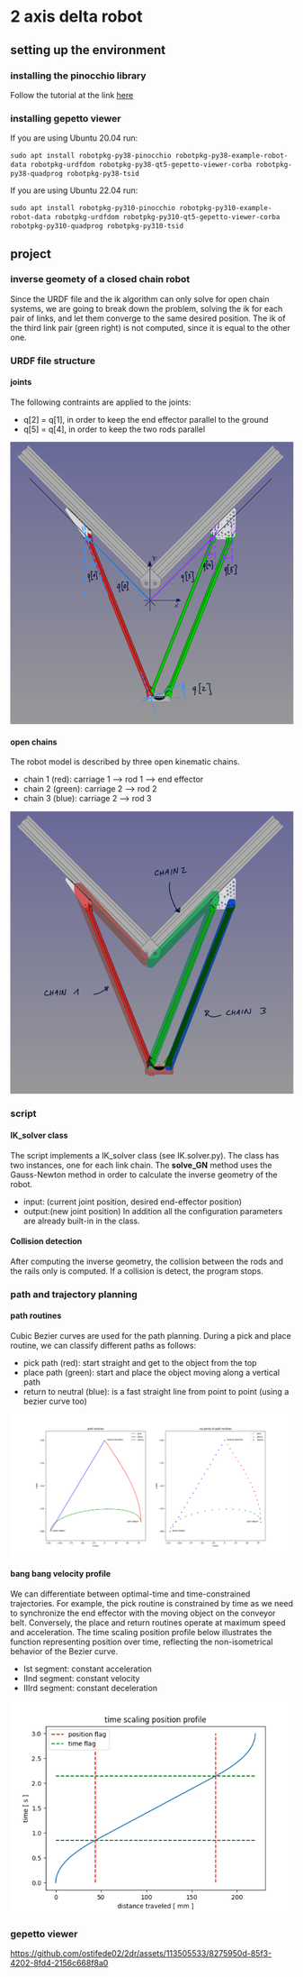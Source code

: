 # 2 axis delta robot

## setting up the environment
### installing the pinocchio library
Follow the tutorial at the link [here](https://stack-of-tasks.github.io/pinocchio/download.html)
### installing gepetto viewer
If you are using Ubuntu 20.04 run:
~~~
sudo apt install robotpkg-py38-pinocchio robotpkg-py38-example-robot-data robotpkg-urdfdom robotpkg-py38-qt5-gepetto-viewer-corba robotpkg-py38-quadprog robotpkg-py38-tsid
~~~

If you are using Ubuntu 22.04 run:
~~~
sudo apt install robotpkg-py310-pinocchio robotpkg-py310-example-robot-data robotpkg-urdfdom robotpkg-py310-qt5-gepetto-viewer-corba robotpkg-py310-quadprog robotpkg-py310-tsid
~~~

## project
### inverse geomety of a closed chain robot
Since the URDF file and the ik algorithm can only solve for open chain systems, we are going to break down the problem, solving the ik for each pair of links, and let them converge to the same desired position. The ik of the third link pair (green right) is not computed, since it is equal to the other one.

### URDF file structure
#### joints
The following contraints are applied to the joints:
+ q[2] = q[1], in order to keep the end effector parallel to the ground
+ q[5] = q[4], in order to keep the two rods parallel

![plot](/script/img/joint_diagram.png)

#### open chains
The robot model is described by three open kinematic chains.
+ chain 1 (red): carriage 1 --> rod 1 --> end effector
+ chain 2 (green): carriage 2 --> rod 2
+ chain 3 (blue): carriage 2 --> rod 3

![plot](/script/img/chain_diagram.png)

### script
#### IK_solver class
The script implements a IK_solver class (see IK.solver.py). The class has two instances, one for each link chain. The **solve_GN** method uses the Gauss-Newton method in order to calculate the inverse geometry of the robot.
+ input:   (current joint position, desired end-effector position)
+ output:(new joint position)
In addition all the configuration parameters are already built-in in the class.

#### Collision detection
After computing the inverse geometry, the collision between the rods and the rails only is computed. If a collision is detect, the program stops.


### path and trajectory planning
#### path routines
Cubic Bezier curves are used for the path planning. During a pick and place routine, we can classify different paths as follows:
+ pick path (red): start straight and get to the object from the top
+ place path (green): start and place the object moving along a vertical path
+ return to neutral (blue): is a fast straight line from point to point (using a bezier curve too)

![plot](/script/trajectory_planning/graphs/path_routine_subplots.png)


#### bang bang velocity profile
We can differentiate between optimal-time and time-constrained trajectories. For example, the pick routine is constrained by time as we need to synchronize the end effector with the moving object on the conveyor belt. Conversely, the place and return routines operate at maximum speed and acceleration. The time scaling position profile below illustrates the function representing position over time, reflecting the non-isometrical behavior of the Bezier curve.

+ Ist segment: constant acceleration
+ IInd segment: constant velocity
+ IIIrd segment: constant deceleration

![plot](/script/trajectory_planning/graphs/position_time_scaling_profile_bezier.png)

### gepetto viewer

https://github.com/ostifede02/2dr/assets/113505533/8275950d-85f3-4202-8fd4-2156c668f8a0

